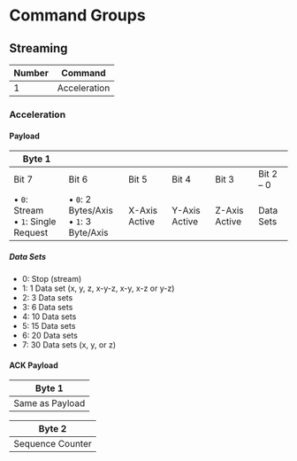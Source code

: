 # Command Groups

## Streaming

| Number | Command      |
| ------ | ------------ |
| 1      | Acceleration |

### Acceleration

#### Payload

| Byte 1                                   |                                             |               |               |               |           |
| ---------------------------------------- | ------------------------------------------- | ------------- | ------------- | ------------- | --------- |
| Bit 7                                    | Bit 6                                       | Bit 5         | Bit 4         | Bit 3         | Bit 2 – 0 |
| • `0`: Stream <br> • `1`: Single Request | • `0`: 2 Bytes/Axis <br> • `1`: 3 Byte/Axis | X-Axis Active | Y-Axis Active | Z-Axis Active | Data Sets |

##### Data Sets

- 0: Stop (stream)
- 1: 1 Data set (x, y, z, x-y-z, x-y, x-z or y-z)
- 2: 3 Data sets
- 3: 6 Data sets
- 4: 10 Data sets
- 5: 15 Data sets
- 6: 20 Data sets
- 7: 30 Data sets (x, y, or z)

#### ACK Payload

| Byte 1          |
| --------------- |
| Same as Payload |

| Byte 2           |
| ---------------- |
| Sequence Counter |
